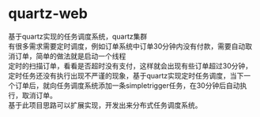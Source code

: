 # quartz-web
基于quartz实现的任务调度系统，quartz集群<br/>有很多需求需要定时调度，例如订单系统中订单30分钟内没有付款，需要自动取消订单，简单的做法就是启动一个线程<br>定时的扫描订单，看看是否超时没有支付，这样就会出现有些订单超过30分钟，定时任务还没有执行出现不严谨的现象，基于quartz实现定时任务调度，当下一个订单后，就向任务调度系统添加一条simpletrigger任务，在30分钟后自动执行，取消订单。<br/>基于此项目思路可以扩展实现，开发出来分布式任务调度系统。
